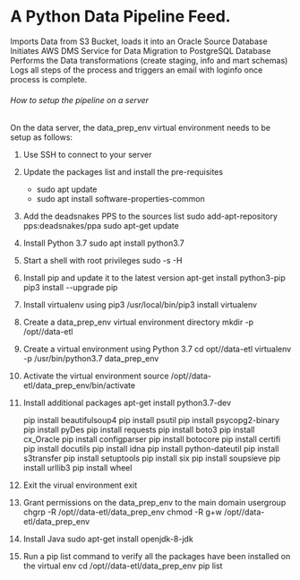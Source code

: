 # A Python Data Pipeline Feed.



Imports Data from S3 Bucket, loads it into an Oracle Source Database
Initiates AWS DMS Service for Data Migration to PostgreSQL Database
Performs the Data transformations (create staging, info and mart schemas)
Logs all steps of the process and triggers an email with loginfo once process is complete.



###### How to setup the pipeline on a server

On the data server, the data_prep_env virtual environment needs to be setup as follows:

1. Use SSH to connect to your server

2. Update the packages list  and install the pre-requisites
    + sudo apt update
    + sudo apt install software-properties-common

3. Add the deadsnakes PPS to the sources list
   sudo add-apt-repository pps:deadsnakes/ppa
   sudo apt-get update

4. Install Python 3.7
   sudo apt install python3.7

5. Start a shell with root privileges
   sudo -s -H

6. Install pip and update it to the latest version
   apt-get install python3-pip
   pip3 install --upgrade pip

7. Install virtualenv using pip3
   /usr/local/bin/pip3 install virtualenv

8. Create a data_prep_env virtual environment directory
   mkdir -p /opt/<dirname>/data-etl

9. Create a virtual environment using Python 3.7
   cd opt/<dirname>/data-etl
   virtualenv -p /usr/bin/python3.7 data_prep_env

10. Activate the virtual environment
    source /opt/<dirname>/data-etl/data_prep_env/bin/activate

11. Install additional packages
    apt-get install python3.7-dev

    pip install beautifulsoup4
    pip install psutil
    pip install psycopg2-binary
    pip install pyDes
    pip install requests
    pip install boto3
    pip install cx_Oracle
    pip install configparser
    pip install botocore
    pip install certifi
    pip install docutils
    pip install idna
    pip install python-dateutil
    pip install s3transfer
    pip install setuptools
    pip install six
    pip install soupsieve
    pip install urllib3
    pip install wheel

12. Exit the virual environment
    exit

13. Grant permissions on the data_prep_env to the main domain usergroup
    chgrp -R <domaingroupusers> /opt/<dirname>/data-etl/data_prep_env
    chmod -R g+w /opt/<dirname>/data-etl/data_prep_env

14. Install Java
    sudo apt-get install openjdk-8-jdk

15. Run a pip list command to verify all the packages have been installed on the virtual env
    cd /opt/<dirname>/data-etl/data_prep_env
    pip list

  

